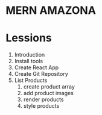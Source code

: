 # MERN AMAZONA

# Lessions
1. Introduction
2. Install tools
3. Create React App
4. Create Git Repository
5. List Products
    1. create product array
    2. add product images
    3. render products
    4. style products

